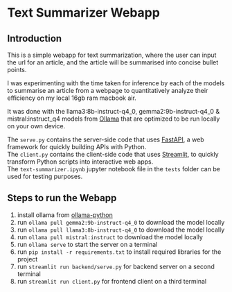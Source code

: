 # Text Summarizer Webapp

## Introduction

This is a simple webapp for text summarization, where the user can input the url for an article,
and the article will be summarised into concise bullet points.

I was experimenting with the time taken for inference by each of the models to summarise an article from a webpage
to quantitatively analyze their efficiency on my local 16gb ram macbook air.

It was done with the llama3:8b-instruct-q4_0, gemma2:9b-instruct-q4_0 & mistral:instruct_q4 models from [Ollama](https://github.com/ollama/ollama/) that are optimized to be run locally on your own device.

The `serve.py` contains the server-side code that uses [FastAPI](https://github.com/tiangolo/fastapi), a web framework for quickly building APIs with Python.\
The `client.py` contains the client-side code that uses [Streamlit](https://github.com/streamlit/streamlit), to quickly transform Python scripts into interactive web apps.\
The `text-summarizer.ipynb` jupyter notebook file in the `tests` folder can be used for testing purposes.

## Steps to run the Webapp

1. install ollama from [ollama-python](https://github.com/ollama/ollama-python)
2. run `ollama pull gemma2:9b-instruct-q4_0` to download the model locally
3. run `ollama pull llama3:8b-instruct-q4_0` to download the model locally
4. run `ollama pull mistral:instruct` to download the model locally
5. run `ollama serve` to start the server on a terminal
6. run `pip install -r requirements.txt` to install required libraries for the project
7. run `streamlit run backend/serve.py` for backend server on a second terminal
8. run `streamlit run client.py` for frontend client on a third terminal
